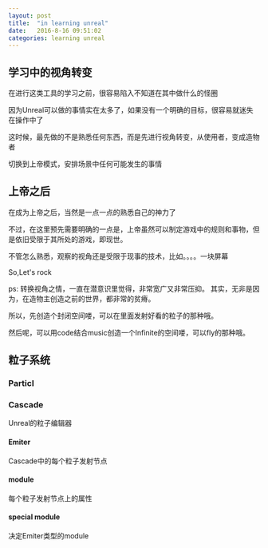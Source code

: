 ```yaml
---
layout: post
title:  "in learning unreal"
date:   2016-8-16 09:51:02
categories: learning unreal
---
```


## 学习中的视角转变

在进行这类工具的学习之前，很容易陷入不知道在其中做什么的怪圈

因为Unreal可以做的事情实在太多了，如果没有一个明确的目标，很容易就迷失在操作中了

这时候，最先做的不是熟悉任何东西，而是先进行视角转变，从使用者，变成造物者

切换到上帝模式，安排场景中任何可能发生的事情

## 上帝之后

在成为上帝之后，当然是一点一点的熟悉自己的神力了

不过，在这里预先需要明确的一点是，上帝虽然可以制定游戏中的规则和事物，但是依旧受限于其所处的游戏，即现世。

不管怎么熟悉，观察的视角还是受限于现事的技术，比如。。。。一块屏幕

So,Let's rock


ps: 转换视角之情，一直在潜意识里觉得，非常宽广又非常压抑。
其实，无非是因为，在造物主创造之前的世界，都非常的贫瘠。


所以，先创造个封闭空间喽，可以在里面发射好看的粒子的那种哦。

然后呢，可以用code结合music创造一个Infinite的空间喽，可以fly的那种哦。


## 粒子系统

### Particl

### Cascade
Unreal的粒子编辑器

#### Emiter
Cascade中的每个粒子发射节点

#### module
每个粒子发射节点上的属性

#### special module
决定Emiter类型的module
